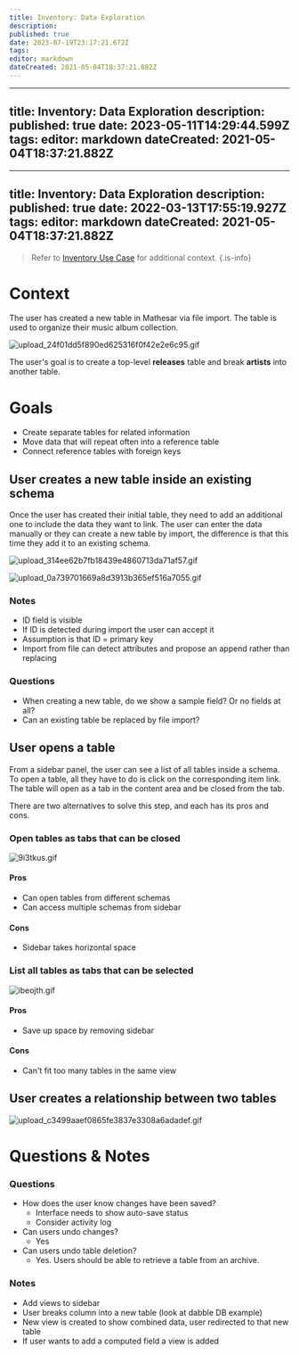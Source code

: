 ```yaml
---
title: Inventory: Data Exploration
description: 
published: true
date: 2023-07-19T23:17:21.672Z
tags: 
editor: markdown
dateCreated: 2021-05-04T18:37:21.882Z
---
```


---
title: Inventory: Data Exploration
description: 
published: true
date: 2023-05-11T14:29:44.599Z
tags: 
editor: markdown
dateCreated: 2021-05-04T18:37:21.882Z
---

---
title: Inventory: Data Exploration
description: 
published: true
date: 2022-03-13T17:55:19.927Z
tags: 
editor: markdown
dateCreated: 2021-05-04T18:37:21.882Z
---

> Refer to [Inventory Use Case](/en/design/exploration/use-cases/inventory-use-case) for additional context.
{.is-info}

# Context
The user has created a new table in Mathesar via file import. The table is used to organize their music album collection.

![upload_24f01dd5f890ed625316f0f42e2e6c95.gif](/assets/design/exploration/inventory-data-exploration/upload_24f01dd5f890ed625316f0f42e2e6c95.gif)

The user's goal is to create a top-level **releases** table and break **artists** into another table.

# Goals
- Create separate tables for related information
- Move data that will repeat often into a reference table
- Connect reference tables with foreign keys

## User creates a new table inside an existing schema
Once the user has created their initial table, they need to add an additional one to include the data they want to link. The user can enter the data manually or they can create a new table by import, the difference is that this time they add it to an existing schema.

![upload_314ee62b7fb18439e4860713da71af57.gif](/assets/design/exploration/inventory-data-exploration/upload_314ee62b7fb18439e4860713da71af57.gif)

![upload_0a739701669a8d3913b365ef516a7055.gif](/assets/design/exploration/inventory-data-exploration/upload_0a739701669a8d3913b365ef516a7055.gif)

### Notes
- ID field is visible 
- If ID is detected during import the user can accept it
- Assumption is that ID = primary key
- Import from file can detect attributes and propose an append rather than replacing

### Questions
- When creating a new table, do we show a sample field? Or no fields at all?
- Can an existing table be replaced by file import?

## User opens a table
From a sidebar panel, the user can see a list of all tables inside a schema. To open a table, all they have to do is click on the corresponding item link. The table will open as a tab in the content area and be closed from the tab.

There are two alternatives to solve this step, and each has its pros and cons.

### Open tables as tabs that can be closed

![9i3tkus.gif](/assets/design/exploration/inventory-data-exploration/9i3tkus.gif)

#### Pros
- Can open tables from different schemas
- Can access multiple schemas from sidebar

#### Cons
- Sidebar takes horizontal space


### List all tables as tabs that can be selected

![ibeojth.gif](/assets/design/exploration/inventory-data-exploration/ibeojth.gif)

#### Pros
- Save up space by removing sidebar

#### Cons
- Can't fit too many tables in the same view

## User creates a relationship between two tables

![upload_c3499aaef0865fe3837e3308a6adadef.gif](/assets/design/exploration/inventory-data-exploration/upload_c3499aaef0865fe3837e3308a6adadef.gif)

# Questions & Notes

### Questions
- How does the user know changes have been saved?
    - Interface needs to show auto-save status
    - Consider activity log
- Can users undo changes?
    - Yes
- Can users undo table deletion?
    - Yes. Users should be able to retrieve a table from an archive.

### Notes
- Add views to sidebar
- User breaks column into a new table (look at dabble DB example)
- New view is created to show combined data, user redirected to that new table
- If user wants to add a computed field a view is added

